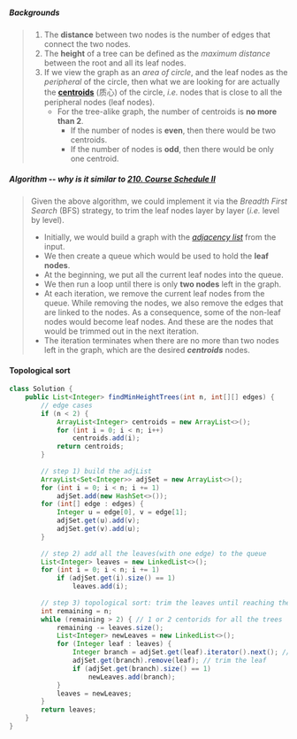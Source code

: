 ##### Backgrounds

> 1. The **distance** between two nodes is the number of edges that connect the two nodes.
> 2. The **height** of a tree can be defined as the *maximum distance* between the root and all its leaf nodes.
> 3. If we view the graph as an *area of circle*, and the leaf nodes as the *peripheral* of the circle, then what we are looking for are actually the **[centroids](https://en.wikipedia.org/wiki/Centroid)** (质心) of the circle, *i.e.* nodes that is close to all the peripheral nodes (leaf nodes).
>    * For the tree-alike graph, the number of centroids is **no more than 2**.
>      * If the number of nodes is **even**, then there would be two centroids.
>      * If the number of nodes is **odd**, then there would be only one centroid.

##### Algorithm -- why is it similar to [210. Course Schedule II](https://leetcode.com/problems/course-schedule-ii)

> Given the above algorithm, we could implement it via the *Breadth First Search* (BFS) strategy, to trim the leaf nodes layer by layer (*i.e.* level by level).
>
> - Initially, we would build a graph with the *[adjacency list](https://en.wikipedia.org/wiki/Adjacency_list)* from the input.
> - We then create a queue which would be used to hold the **leaf nodes**.
> - At the beginning, we put all the current leaf nodes into the queue.
> - We then run a loop until there is only **two nodes** left in the graph.
> - At each iteration, we remove the current leaf nodes from the queue. While removing the nodes, we also remove the edges that are linked to the nodes. As a consequence, some of the non-leaf nodes would become leaf nodes. And these are the nodes that would be trimmed out in the next iteration.
> - The iteration terminates when there are no more than two nodes left in the graph, which are the desired ***centroids*** nodes.

#### Topological sort

```java
class Solution {
    public List<Integer> findMinHeightTrees(int n, int[][] edges) {        
        // edge cases
        if (n < 2) {
            ArrayList<Integer> centroids = new ArrayList<>();
            for (int i = 0; i < n; i++)
                centroids.add(i);
            return centroids;
        }
        
        // step 1) build the adjList
        ArrayList<Set<Integer>> adjSet = new ArrayList<>();
        for (int i = 0; i < n; i += 1)
            adjSet.add(new HashSet<>());
        for (int[] edge : edges) {
            Integer u = edge[0], v = edge[1];
            adjSet.get(u).add(v);
            adjSet.get(v).add(u);
        }
        
        // step 2) add all the leaves(with one edge) to the queue
        List<Integer> leaves = new LinkedList<>();
        for (int i = 0; i < n; i += 1)
            if (adjSet.get(i).size() == 1)
                leaves.add(i);
        
        // step 3) topological sort: trim the leaves until reaching the centroids
        int remaining = n;
        while (remaining > 2) { // 1 or 2 centorids for all the trees
            remaining -= leaves.size();
            List<Integer> newLeaves = new LinkedList<>();
            for (Integer leaf : leaves) {
                Integer branch = adjSet.get(leaf).iterator().next(); // get the element in the hashset
                adjSet.get(branch).remove(leaf); // trim the leaf
                if (adjSet.get(branch).size() == 1)
                    newLeaves.add(branch);
            }
            leaves = newLeaves;
        }
        return leaves;
    }
}
```

